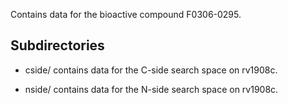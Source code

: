 Contains data for the bioactive compound F0306-0295.

## Subdirectories

- cside/ contains data for the C-side search space on rv1908c.

- nside/ contains data for the N-side search space on rv1908c.

